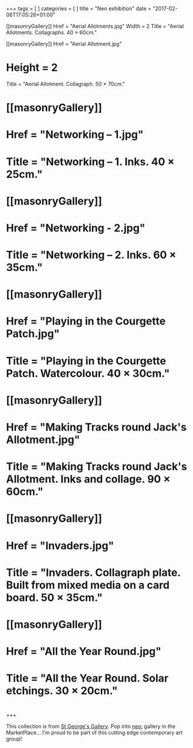 +++
tags = [ ]
categories = [ ]
title = "Neo exhibition"
date = "2017-02-06T17:05:26+01:00"

[[masonryGallery]]
  Href = "Aerial Allotments.jpg"
  Width = 2
  Title = "Aerial Allotments. Collagraphs. 40 × 60cm."

[[masonryGallery]]
  Href = "Aerial Allotment.jpg"
  # Height = 2
  Title = "Aerial Allotment. Collagraph. 50 × 70cm."

# [[masonryGallery]]
#   Href = "Networking – 1.jpg"
#   Title = "Networking – 1. Inks. 40 × 25cm."
# 
# [[masonryGallery]]
#   Href = "Networking - 2.jpg"
#   Title = "Networking – 2. Inks. 60 × 35cm."
# 
# [[masonryGallery]]
#   Href = "Playing in the Courgette Patch.jpg"
#   Title = "Playing in the Courgette Patch. Watercolour. 40 × 30cm."
# 
# [[masonryGallery]]
#   Href = "Making Tracks round Jack's Allotment.jpg"
#   Title = "Making Tracks round Jack's Allotment. Inks and collage. 90 × 60cm."
# 
# [[masonryGallery]]
#   Href = "Invaders.jpg"
#   Title = "Invaders. Collagraph plate. Built from mixed media on a card board. 50 × 35cm."
# 
# [[masonryGallery]]
#   Href = "All the Year Round.jpg"
#   Title = "All the Year Round. Solar etchings. 30 × 20cm."
# 
+++

This collection is from [St George's Gallery](https://www.facebook.com/TheGalleryAtSGH/). Pop into [neo:](http://www.neoartists.co.uk/) gallery in the MarketPlace... I'm proud to be part of this cutting edge contemporary art group!
